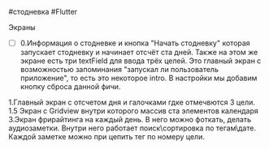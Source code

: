 #стодневка #Flutter 

Экраны

- [ ] 0.Информация о стодневке и кнопка "Начать стодневку" которая запускает стодневку и начинает отсчёт ста дней. Также на этом же экране есть три textField для ввода трёх целей. Это главный экран с возможностью запоминания "запускал ли пользователь приложение", то есть это некоторое intro. В настройки мы добавим кнопку сброса данной фичи. 


1.Главный экран с отсчетом дня и галочками гдке отмечвются 3 цели.
1.5 Экран с Gridview внутри которого массив ста элементов календаря
3.Экран фрирайтинга на каждый день. В него можно фоткать, делать аудиозаметки. Внутри него работает поиск\сортировка по тегам\дате. Каждой заметке можно при цепить тег по номеру цели. 

